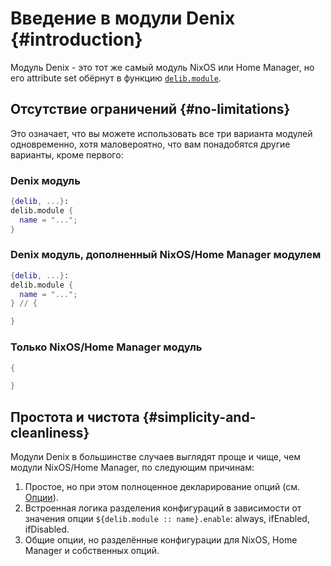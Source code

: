 # Введение в модули Denix {#introduction}
Модуль Denix - это тот же самый модуль NixOS или Home Manager, но его attribute set обёрнут в функцию [`delib.module`](/ru/modules/structure).

## Отсутствие ограничений {#no-limitations}
Это означает, что вы можете использовать все три варианта модулей одновременно, хотя маловероятно, что вам понадобятся другие варианты, кроме первого:

### Denix модуль
```nix
{delib, ...}:
delib.module {
  name = "...";
}
```

### Denix модуль, дополненный NixOS/Home Manager модулем
```nix
{delib, ...}:
delib.module {
  name = "...";
} // {

}
```

### Только NixOS/Home Manager модуль
```nix
{

}
```

## Простота и чистота {#simplicity-and-cleanliness}
Модули Denix в большинстве случаев выглядят проще и чище, чем модули NixOS/Home Manager, по следующим причинам:

1. Простое, но при этом полноценное декларирование опций (см. [Опции](/ru/options/introduction)).
2. Встроенная логика разделения конфигураций в зависимости от значения опции `${delib.module :: name}.enable`: always, ifEnabled, ifDisabled.
3. Общие опции, но разделённые конфигурации для NixOS, Home Manager и собственных опций.
